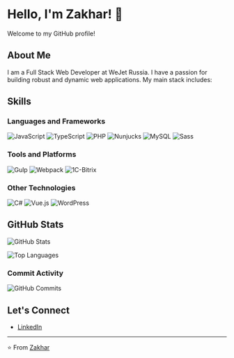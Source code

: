 # Hello, I'm Zakhar! 👋

Welcome to my GitHub profile!

## About Me

I am a Full Stack Web Developer at WeJet Russia. I have a passion for building robust and dynamic web applications. My main stack includes:

## Skills

### Languages and Frameworks
![JavaScript](https://img.shields.io/badge/-JavaScript-333333?style=flat&logo=javascript)
![TypeScript](https://img.shields.io/badge/-TypeScript-333333?style=flat&logo=typescript)
![PHP](https://img.shields.io/badge/-PHP-333333?style=flat&logo=php)
![Nunjucks](https://img.shields.io/badge/-Nunjucks-333333?style=flat&logo=nunjucks)
![MySQL](https://img.shields.io/badge/-MySQL-333333?style=flat&logo=mysql)
![Sass](https://img.shields.io/badge/-Sass-333333?style=flat&logo=sass)

### Tools and Platforms
![Gulp](https://img.shields.io/badge/-Gulp-333333?style=flat&logo=gulp)
![Webpack](https://img.shields.io/badge/-Webpack-333333?style=flat&logo=webpack)
![1C-Bitrix](https://img.shields.io/badge/-1C--Bitrix-333333?style=flat&logo=bitrix24)

### Other Technologies
![C#](https://img.shields.io/badge/-C%23-333333?style=flat&logo=c-sharp)
![Vue.js](https://img.shields.io/badge/-Vue.js-333333?style=flat&logo=vue.js)
![WordPress](https://img.shields.io/badge/-WordPress-333333?style=flat&logo=wordpress)

## GitHub Stats

![GitHub Stats](https://github-readme-stats.vercel.app/api?username=zbybko&show_icons=true&theme=radical)

![Top Languages](https://github-readme-stats.vercel.app/api/top-langs/?username=zbybko&layout=compact&theme=radical)

### Commit Activity

![GitHub Commits](https://github-readme-activity-graph.cyclic.app/graph?username=yourusername&theme=radical)

## Let's Connect

- [LinkedIn](www.linkedin.com/in/zakhar-bybko-04986429b)

---

⭐️ From [Zakhar](https://github.com/zbybko)
